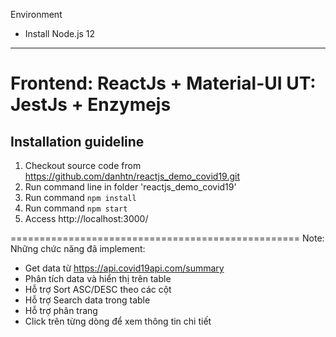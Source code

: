 Environment
- Install Node.js 12
--------------------------------------------------
Frontend: ReactJs + Material-UI
UT: JestJs + Enzymejs
==================================================
Installation guideline
--------------------------------------------------
1. Checkout source code from https://github.com/danhtn/reactjs_demo_covid19.git
2. Run command line in folder 'reactjs_demo_covid19'
3. Run command `npm install`
4. Run command `npm start`
5. Access http://localhost:3000/

==================================================
Note:
Những chức năng đã implement:
- Get data từ https://api.covid19api.com/summary
- Phân tích data và hiển thị trên table
- Hỗ trợ Sort ASC/DESC theo các cột
- Hỗ trợ Search data trong table
- Hỗ trợ phân trang
- Click trên từng dòng để xem thông tin chi tiết
